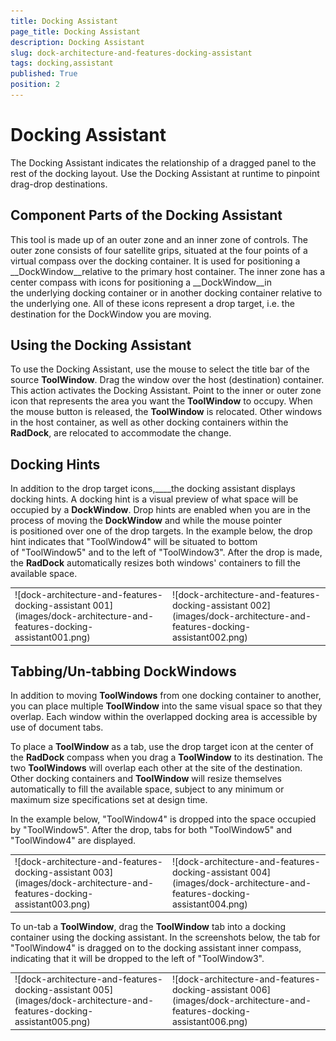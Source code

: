 ```yaml
---
title: Docking Assistant
page_title: Docking Assistant
description: Docking Assistant
slug: dock-architecture-and-features-docking-assistant
tags: docking,assistant
published: True
position: 2
---
```


# Docking Assistant



The Docking Assistant indicates the relationship of a dragged panel to the rest of the docking layout. Use the Docking Assistant at runtime to pinpoint drag-drop destinations.

## Component Parts of the Docking Assistant

This tool is made up of an outer zone and an inner zone of controls. The outer zone consists of four satellite grips, situated at the four points of a virtual compass over the docking container. It is used for positioning a __DockWindow__relative to the primary host container. The inner zone has a center compass with icons for positioning a __DockWindow__in the underlying docking container or in another docking container relative to the underlying one. All of these icons represent a drop target, i.e. the destination for the DockWindow you are moving.

## Using the Docking Assistant

To use the Docking Assistant, use the mouse to select the title bar of the source __ToolWindow__. Drag the window over the host (destination) container. This action activates the Docking Assistant. Point to the inner or outer zone icon that represents the area you want the __ToolWindow__ to occupy. When the mouse button is released, the __ToolWindow__ is relocated. Other windows in the host container, as well as other docking containers within the __RadDock__, are relocated to accommodate the change.

## Docking Hints

In addition to the drop target icons,____the docking assistant displays docking hints. A docking hint is a visual preview of what space will be occupied by a __DockWindow__. Drop hints are enabled when you are in the process of moving the __DockWindow__ and while the mouse pointer is positioned over one of the drop targets. In the example below, the drop hint indicates that "ToolWindow4" will be situated to bottom of "ToolWindow5" and to the left of "ToolWindow3". After the drop is made, the __RadDock__ automatically resizes both windows' containers to fill the available space.


<table><tr><td>![dock-architecture-and-features-docking-assistant 001](images/dock-architecture-and-features-docking-assistant001.png)</td><td>![dock-architecture-and-features-docking-assistant 002](images/dock-architecture-and-features-docking-assistant002.png)</td></tr></table>



## Tabbing/Un-tabbing DockWindows

In addition to moving __ToolWindows__ from one docking container to another, you can place multiple __ToolWindow__ into the same visual space so that they overlap. Each window within the overlapped docking area is accessible by use of document tabs.

To place a __ToolWindow__ as a tab, use the drop target icon at the center of the __RadDock__ compass when you drag a __ToolWindow__ to its destination. The two __ToolWindows__ will overlap each other at the site of the destination. Other docking containers and __ToolWindow__ will resize themselves automatically to fill the available space, subject to any minimum or maximum size specifications set at design time.

In the example below, "ToolWindow4" is dropped into the space occupied by "ToolWindow5". After the drop, tabs for both "ToolWindow5" and "ToolWindow4" are displayed.


<table><tr><td>![dock-architecture-and-features-docking-assistant 003](images/dock-architecture-and-features-docking-assistant003.png)</td><td>![dock-architecture-and-features-docking-assistant 004](images/dock-architecture-and-features-docking-assistant004.png)</td></tr></table>



To un-tab a __ToolWindow__, drag the __ToolWindow__ tab into a docking container using the docking assistant. In the screenshots below, the tab for "ToolWindow4" is dragged on to the docking assistant inner compass, indicating that it will be dropped to the left of "ToolWindow3".


<table><tr><td>![dock-architecture-and-features-docking-assistant 005](images/dock-architecture-and-features-docking-assistant005.png)</td><td>![dock-architecture-and-features-docking-assistant 006](images/dock-architecture-and-features-docking-assistant006.png)</td></tr></table>






